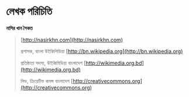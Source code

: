 # লেখক পরিচিতি

**নাসির খান সৈকত**
> [http://nasirkhn.com](http://nasirkhn.com)
>
> প্রশাসক, বাংলা উইকিপিডিয়া
> [http://bn.wikipedia.org](http://bn.wikipedia.org)
>
> প্রতিষ্ঠাতা সদস্য, উইকিমিডিয়া বাংলাদেশ
> [http://wikimedia.org.bd](http://wikimedia.org.bd)
>
> লিড, ক্রিয়েটিভ কমন্স বাংলাদেশ
> [http://creativecommons.org](http://creativecommons.org)



